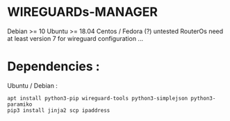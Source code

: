 # WIREGUARDs-MANAGER

Debian >= 10 
Ubuntu >= 18.04
Centos / Fedora (?) untested
RouterOs need at least version 7 for wireguard configuration ...

# Dependencies :
Ubuntu / Debian :
```
apt install python3-pip wireguard-tools python3-simplejson python3-paramiko
pip3 install jinja2 scp ipaddress
```

